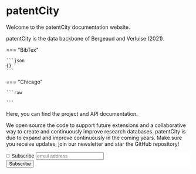 # patentCity


Welcome to the patentCity documentation website.

patentCity is the data backbone of Bergeaud and Verluise (2021).

=== "BibTex"

    ```json
    {}
    ```

=== "Chicago"

    ```raw

    ```

Here, you can find the project and API documentation.

We open source the code to support future extensions and a collaborative way to create and continuously improve research databases. patentCity is due to expand and improve continuously in the coming years. Make sure you receive updates, join our newsletter and star the GitHub repository!


<!-- Begin Mailchimp Signup Form -->
<link href="//cdn-images.mailchimp.com/embedcode/horizontal-slim-10_7.css" rel="stylesheet" type="text/css">
<style type="text/css">
	#mc_embed_signup{background:#fff; clear:left; font:14px Helvetica,Arial,sans-serif; width:100%;}
	/* Add your own Mailchimp form style overrides in your site stylesheet or in this style block.
	   We recommend moving this block and the preceding CSS link to the HEAD of your HTML file. */
</style>
<div id="mc_embed_signup">
<form action="https://gmail.us17.list-manage.com/subscribe/post?u=c623e7cdc725ada81ffbc9377&amp;id=b8f2d6fbbd" method="post" id="mc-embedded-subscribe-form" name="mc-embedded-subscribe-form" class="validate" target="_blank" novalidate>
    <div id="mc_embed_signup_scroll">
	<label for="mce-EMAIL">💌 Subscribe</label>
	<input type="email" value="" name="EMAIL" class="email" id="mce-EMAIL" placeholder="email address" required>
    <!-- real people should not fill this in and expect good things - do not remove this or risk form bot signups-->
    <div style="position: absolute; left: -5000px;" aria-hidden="true"><input type="text" name="b_c623e7cdc725ada81ffbc9377_b8f2d6fbbd" tabindex="-1" value=""></div>
    <div class="clear"><input type="submit" value="Subscribe" name="subscribe" id="mc-embedded-subscribe" class="button"></div>
    </div>
</form>
</div>

<!--End mc_embed_signup-->
